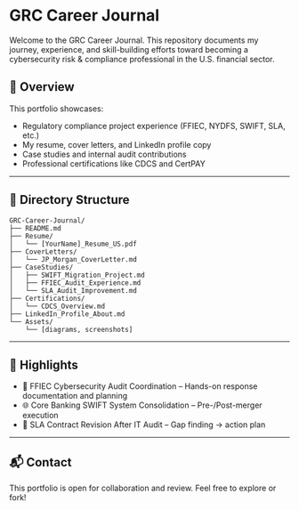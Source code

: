 # GRC Career Journal

Welcome to the GRC Career Journal. This repository documents my journey, experience, and skill-building efforts toward becoming a cybersecurity risk & compliance professional in the U.S. financial sector.

## 🧭 Overview
This portfolio showcases:
- Regulatory compliance project experience (FFIEC, NYDFS, SWIFT, SLA, etc.)
- My resume, cover letters, and LinkedIn profile copy
- Case studies and internal audit contributions
- Professional certifications like CDCS and CertPAY

---

## 📂 Directory Structure
```
GRC-Career-Journal/
├── README.md
├── Resume/
│   └── [YourName]_Resume_US.pdf
├── CoverLetters/
│   └── JP_Morgan_CoverLetter.md
├── CaseStudies/
│   ├── SWIFT_Migration_Project.md
│   ├── FFIEC_Audit_Experience.md
│   └── SLA_Audit_Improvement.md
├── Certifications/
│   └── CDCS_Overview.md
├── LinkedIn_Profile_About.md
└── Assets/
    └── [diagrams, screenshots]
```

---

## 📌 Highlights
- 🔐 FFIEC Cybersecurity Audit Coordination – Hands-on response documentation and planning
- 🌐 Core Banking SWIFT System Consolidation – Pre-/Post-merger execution
- 🧾 SLA Contract Revision After IT Audit – Gap finding → action plan

---

## 📬 Contact
This portfolio is open for collaboration and review. Feel free to explore or fork!
